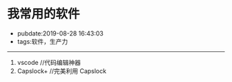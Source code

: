 # 我常用的软件

- pubdate:2019-08-28 16:43:03
- tags:软件，生产力

---

1. vscode //代码编辑神器
2. Capslock+ //完美利用 Capslock
